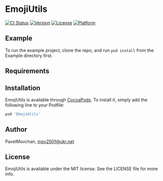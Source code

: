 # EmojiUtils

[![CI Status](https://img.shields.io/travis/PavelMovchan/EmojiUtils.svg?style=flat)](https://travis-ci.org/PavelMovchan/EmojiUtils)
[![Version](https://img.shields.io/cocoapods/v/EmojiUtils.svg?style=flat)](https://cocoapods.org/pods/EmojiUtils)
[![License](https://img.shields.io/cocoapods/l/EmojiUtils.svg?style=flat)](https://cocoapods.org/pods/EmojiUtils)
[![Platform](https://img.shields.io/cocoapods/p/EmojiUtils.svg?style=flat)](https://cocoapods.org/pods/EmojiUtils)

## Example

To run the example project, clone the repo, and run `pod install` from the Example directory first.

## Requirements

## Installation

EmojiUtils is available through [CocoaPods](https://cocoapods.org). To install
it, simply add the following line to your Podfile:

```ruby
pod 'EmojiUtils'
```

## Author

PavelMovchan, mpv2501@ukr.net

## License

EmojiUtils is available under the MIT license. See the LICENSE file for more info.
